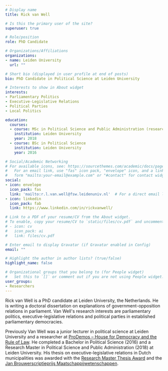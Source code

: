 ```yaml
---
# Display name
title: Rick van Well

# Is this the primary user of the site?
superuser: true

# Role/position
role: PhD Candidate

# Organizations/Affiliations
organizations:
- name: Leiden University
  url: ""

# Short bio (displayed in user profile at end of posts)
bio: PhD Candidate in Political Science at Leiden University

# Interests to show in About widget
interests:
- Parliamentary Politics
- Executive-Legislative Relations
- Political Parties
- Local Politics

education:
  courses:
  - course: MSc in Political Science and Public Administration (research)
    institution: Leiden University
    year: 2018
  - course: BSc in Political Science
    institution: Leiden University
    year: 2016

# Social/Academic Networking
# For available icons, see: https://sourcethemes.com/academic/docs/page-builder/#icons
#   For an email link, use "fas" icon pack, "envelope" icon, and a link in the
#   form "mailto:your-email@example.com" or "#contact" for contact widget.
social:
- icon: envelope
  icon_pack: fas
  link: 'mailto:r.l.van.well@fsw.leidenuniv.nl'  # For a direct email link, use "mailto:test@example.org".
- icon: linkedin
  icon_pack: fab
  link: https://www.linkedin.com/in/rickvanwell/

# Link to a PDF of your resume/CV from the About widget.
# To enable, copy your resume/CV to `static/files/cv.pdf` and uncomment the lines below.
# - icon: cv
#   icon_pack: ai
#   link: files/cv.pdf

# Enter email to display Gravatar (if Gravatar enabled in Config)
email: ""

# Highlight the author in author lists? (true/false)
highlight_name: false

# Organizational groups that you belong to (for People widget)
#   Set this to `[]` or comment out if you are not using People widget.
user_groups:
- Researchers
---
```


Rick van Well is a PhD candidate at Leiden University, the Netherlands. He is writing a doctoral dissertation on explanations of government-opposition relations in parliament. Van Well's research interests are parliamentary politics, executive-legislative relations and political parties in established parliamentary democracies. 

Previously Van Well was a junior lecturer in political science at Leiden University and a researcher at [ProDemos – House for Democracy and the Rule of Law](https://prodemos.nl/). He completed a Bachelor in Political Science (2016) and a Research Master in Political Science and Public Administration (2018) at Leiden University. His thesis on executive-legislative relations in Dutch municipalities was awarded with the [Research Master Thesis Award](https://www.universiteitleiden.nl/en/news/2018/11/rick-van-well-wins-thesis-prize-2018-research-master-political-science-and-public-administration) and the [Jan Brouwerscriptieprijs Maatschappijwetenschappen](https://www.universiteitleiden.nl/nieuws/2019/04/rick-van-well-wint-jan-brouwer-scriptieprijs-2019).
